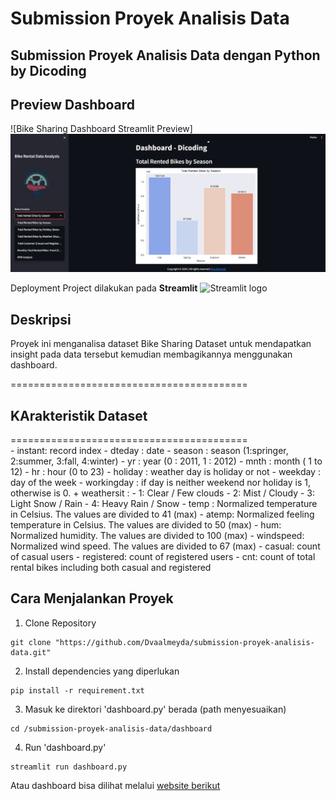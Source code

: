 # Submission Proyek Analisis Data

## Submission Proyek Analisis Data dengan Python by Dicoding

## Preview Dashboard
![Bike Sharing Dashboard Streamlit Preview]<img src="https://raw.githubusercontent.com/Dvaalmeyda/submission-proyek-analisis-data/6912a3b900f7bfaa9ba7afaaa5dfa927982dc0af/hasil_dashboard.png" alr="Preview Dashboard"><img>

Deployment Project dilakukan pada **Streamlit** <img src="https://user-images.githubusercontent.com/7164864/217935870-c0bc60a3-6fc0-4047-b011-7b4c59488c91.png" alt="Streamlit logo"></img>

## Deskripsi
Proyek ini menganalisa dataset Bike Sharing Dataset untuk mendapatkan insight pada data tersebut kemudian membagikannya menggunakan dashboard.


=========================================
## KArakteristik Dataset
=========================================	
    - instant: record index
    - dteday : date
    - season : season (1:springer, 2:summer, 3:fall, 4:winter)
    - yr : year (0 : 2011, 1 : 2012)
    - mnth : month ( 1 to 12)
    - hr : hour (0 to 23)
    - holiday : weather day is holiday or not 
    - weekday : day of the week
    - workingday : if day is neither weekend nor holiday is 1, otherwise is 0.
    + weathersit : 
        - 1: Clear / Few clouds
        - 2: Mist / Cloudy
        - 3: Light Snow / Rain
        - 4: Heavy Rain / Snow
    - temp : Normalized temperature in Celsius. The values are divided to 41 (max)
    - atemp: Normalized feeling temperature in Celsius. The values are divided to 50 (max)
    - hum: Normalized humidity. The values are divided to 100 (max)
    - windspeed: Normalized wind speed. The values are divided to 67 (max)
    - casual: count of casual users
    - registered: count of registered users
    - cnt: count of total rental bikes including both casual and registered

## Cara Menjalankan Proyek

1. Clone Repository
```
git clone "https://github.com/Dvaalmeyda/submission-proyek-analisis-data.git"
```

2. Install dependencies yang diperlukan
```
pip install -r requirement.txt
```

3. Masuk ke direktori 'dashboard.py' berada (path menyesuaikan)
```
cd /submission-proyek-analisis-data/dashboard
```

4. Run 'dashboard.py'
```
streamlit run dashboard.py
```

Atau dashboard bisa dilihat melalui [website berikut](https://dvaalmeyda-submission-proyek-analisis-dashboarddashboard-mzgcxk.streamlit.app/)

